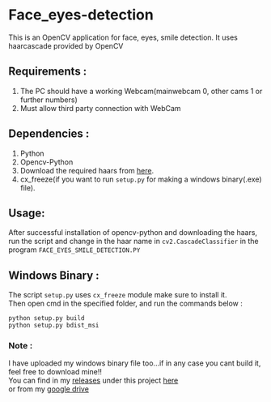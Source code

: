 # Face_eyes-detection
This is an OpenCV application for face, eyes, smile detection. It uses haarcascade provided by OpenCV

## Requirements :
1. The PC should have a working Webcam(mainwebcam 0, other cams 1 or further numbers)
2. Must allow third party connection with WebCam

## Dependencies :
1. Python     
2. Opencv-Python
3. Download the required haars from [here](https://github.com/opencv/opencv/tree/master/data/haarcascades).     
4. cx_freeze(if you want to run `setup.py` for making a windows binary(.exe) file).

## Usage:
After successful installation of opencv-python and downloading the haars, run the script and change in the haar name in `cv2.CascadeClassifier` in the program `FACE_EYES_SMILE_DETECTION.PY`

## Windows Binary : 
The script `setup.py` uses `cx_freeze` module make sure to install it.    
Then open cmd in the specified folder, and run the commands below :
```
python setup.py build
python setup.py bdist_msi
```
### Note : 
I have uploaded my windows binary file too...if in any case you cant build it, feel free to download mine!!     
You can find in my [releases](https://github.com/ASH1998/Face_eyes_smile-detection/releases) under this project [here](https://github.com/ASH1998/Face_eyes_smile-detection/releases/download/V1.01/Face.Eyes.Smile.Detection-0.1-amd64.msi)      
or from my [google drive](https://drive.google.com/open?id=0B1wREOeURNTcUjNCWXhHaGtPTlE)
